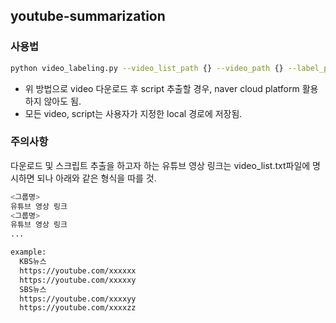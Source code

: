 ## youtube-summarization


### 사용법

```bash
python video_labeling.py --video_list_path {} --video_path {} --label_path {}
```

* 위 방법으로 video 다운로드 후 script 추출할 경우, naver cloud platform 활용하지 않아도 됨.
* 모든 video, script는 사용자가 지정한 local 경로에 저장됨.


### 주의사항
다운로드 및 스크립트 추출을 하고자 하는 유튜브 영상 링크는 video_list.txt파일에 명시하면 되나 아래와 같은 형식을 따를 것.<br>


```bash
<그룹명>
유튜브 영상 링크
<그룹명>
유튜브 영상 링크
...

example:
  KBS뉴스
  https://youtube.com/xxxxxx
  https://youtube.com/xxxxxy
  SBS뉴스
  https://youtube.com/xxxxyy
  https://youtube.com/xxxxzz
```
